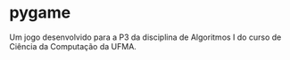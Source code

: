 # pygame
Um jogo desenvolvido para a P3 da disciplina de Algoritmos I do curso de Ciência da Computação da UFMA.
